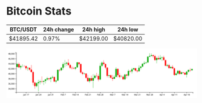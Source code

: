 # Bitcoin Stats

BTC/USDT|24h change|24h high|24h low|
|---|---|---|---|
|$41895.42|0.97%|$42199.00|$40820.00|

<img src="./chart.svg">
